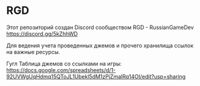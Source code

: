 # RGD
Этот репозиторий создан Discord сообществом RGD - RussianGameDev  
https://discord.gg/5kZhhWD

Для ведения учета проведенных джемов и прочего хранилища ссылок на важные ресурсы.

Гугл Таблица джемов со ссылками на игры:
https://docs.google.com/spreadsheets/d/1-92UVWgUqHdmq15QToJL1Ubekl5dM1zPjZmalRq14OI/edit?usp=sharing
